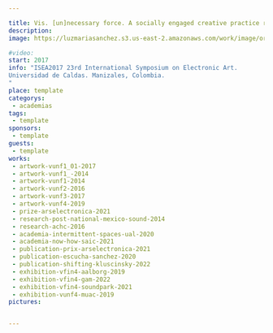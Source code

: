```yaml
---

title: Vis. [un]necessary force. A socially engaged creative practice research project.
description: 
image: https://luzmariasanchez.s3.us-east-2.amazonaws.com/work/image/original/iseacolombia.jpg

#video: 
start: 2017
info: "ISEA2017 23rd International Symposium on Electronic Art.
Universidad de Caldas. Manizales, Colombia.
"
place: template
categorys:
 - academias
tags:
 - template
sponsors:
 - template
guests:
 - template
works:
 - artwork-vunf1_01-2017
 - artwork-vunf1_-2014
 - artwork-vunf1-2014
 - artwork-vunf2-2016
 - artwork-vunf3-2017
 - artwork-vunf4-2019
 - prize-arselectronica-2021
 - research-post-national-mexico-sound-2014
 - research-achc-2016
 - academia-intermittent-spaces-ual-2020
 - academia-now-how-saic-2021
 - publication-prix-arselectronica-2021
 - publication-escucha-sanchez-2020
 - publication-shifting-kluscinsky-2022
 - exhibition-vfin4-aalborg-2019
 - exhibition-vfin4-gam-2022
 - exhibition-vfin4-soundpark-2021
 - exhibition-vunf4-muac-2019
pictures:


---
```


